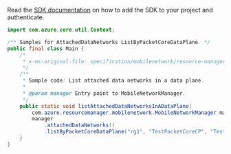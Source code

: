 Read the [SDK documentation](https://github.com/Azure/azure-sdk-for-java/blob/azure-resourcemanager-mobilenetwork_1.0.0-beta.1/sdk/mobilenetwork/azure-resourcemanager-mobilenetwork/README.md) on how to add the SDK to your project and authenticate.

```java
import com.azure.core.util.Context;

/** Samples for AttachedDataNetworks ListByPacketCoreDataPlane. */
public final class Main {
    /*
     * x-ms-original-file: specification/mobilenetwork/resource-manager/Microsoft.MobileNetwork/preview/2022-01-01-preview/examples/AttachedDataNetworkListByPacketCoreDataPlane.json
     */
    /**
     * Sample code: List attached data networks in a data plane.
     *
     * @param manager Entry point to MobileNetworkManager.
     */
    public static void listAttachedDataNetworksInADataPlane(
        com.azure.resourcemanager.mobilenetwork.MobileNetworkManager manager) {
        manager
            .attachedDataNetworks()
            .listByPacketCoreDataPlane("rg1", "TestPacketCoreCP", "TestPacketCoreDP", Context.NONE);
    }
}
```

